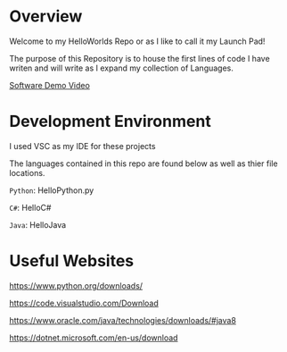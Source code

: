 # Overview

Welcome to my HelloWorlds Repo or as I like to call it my Launch Pad!

The purpose of this Repository is to house the first lines of code I have writen and will write as I expand my collection of Languages.

[Software Demo Video](http://youtube.link.goes.here)

# Development Environment

I used VSC as my IDE for these projects

The languages contained in this repo are found below as well as thier file locations.

`Python`: HelloPython.py

`C#`: HelloC#

`Java`: HelloJava

# Useful Websites
https://www.python.org/downloads/

https://code.visualstudio.com/Download

https://www.oracle.com/java/technologies/downloads/#java8

https://dotnet.microsoft.com/en-us/download